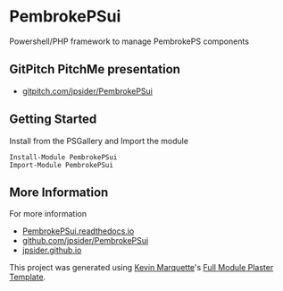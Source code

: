 # PembrokePSui

Powershell/PHP framework to manage PembrokePS components

## GitPitch PitchMe presentation

* [gitpitch.com/jpsider/PembrokePSui](https://gitpitch.com/jpsider/PembrokePSui)

## Getting Started

Install from the PSGallery and Import the module

    Install-Module PembrokePSui
    Import-Module PembrokePSui


## More Information

For more information

* [PembrokePSui.readthedocs.io](http://PembrokePSui.readthedocs.io)
* [github.com/jpsider/PembrokePSui](https://github.com/jpsider/PembrokePSui)
* [jpsider.github.io](https://jpsider.github.io)


This project was generated using [Kevin Marquette](http://kevinmarquette.github.io)'s [Full Module Plaster Template](https://github.com/KevinMarquette/PlasterTemplates/tree/master/FullModuleTemplate).
